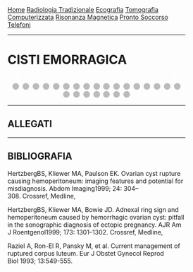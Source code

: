 <head>
<link rel="shortcut icon" type="image/x-icon" href="favicon.ico" />
<title>SL Rad Vademecum | CASEual Wednesday - Cisti emorragic</title>
<style>
  * {
    box-sizing: border-box;
  }
  /* Slideshow container */
  .slideshow-container {
    max-width: 1000px;
    position: relative;
    margin: auto;
  }
  /* Hide the images by default */
  .mySlides {
    display: none;
  }
  /* Next & previous buttons */
  .prev,
  .next {
    cursor: pointer;
    position: absolute;
    top: 50%;
    width: auto;
    margin-top: -22px;
    padding: 16px;
    color: white;
    font-weight: bold;
    font-size: 18px;
    transition: 0.6s ease;
    border-radius: 0 3px 3px 0;
    user-select: none;
  }
  /* Position the "next button" to the right */
  .next {
    right: 0;
    border-radius: 3px 0 0 3px;
  }
  /* On hover, add a black background color with a little bit see-through */
  .prev:hover,
  .next:hover {
    background-color: rgba(0, 0, 0, 0.8);
  }
  /* Caption text */
  .text {
    color: #f2f2f2;
    font-size: 15px;
    padding: 8px 12px;
    position: absolute;
    bottom: 8px;
    width: 100%;
    text-align: center;
  }
  /* Number text (1/3 etc) */
  .numbertext {
    color: #f2f2f2;
    font-size: 12px;
    padding: 8px 12px;
    position: absolute;
    top: 0;
  }
  /* The dots/bullets/indicators */
  .dot {
    cursor: pointer;
    height: 15px;
    width: 15px;
    margin: 0 2px;
    background-color: #bbb;
    border-radius: 50%;
    display: inline-block;
    transition: background-color 0.6s ease;
  }
  .active,
  .dot:hover {
    background-color: #717171;
  }
  }
</style>
</head>

<body>
<div class="topnav">
  <a href="https://sl-rad.github.io/SL-Rad-Vademecum">Home</a>
  <a
    href="https://sl-rad.github.io/SL-Rad-Vademecum/radiologia_tradizionale.html"
    >Radiologia Tradizionale</a
  >
  <a href="https://sl-rad.github.io/SL-Rad-Vademecum/ecografia.html"
    >Ecografia</a
  >
  <a
    href="https://sl-rad.github.io/SL-Rad-Vademecum/tomografia_computerizzata.html"
    >Tomografia Computerizzata</a
  >
  <a href="https://sl-rad.github.io/SL-Rad-Vademecum/risonanza_magnetica.html"
    >Risonanza Magnetica</a
  >
  <a href="https://sl-rad.github.io/SL-Rad-Vademecum/pronto_soccorso.html"
    >Pronto Soccorso</a
  >
  <a href="https://sl-rad.github.io/SL-Rad-Vademecum/contatti.html"
    >Telefoni</a
  >
</div>

<hr>

<h1> CISTI EMORRAGICA </h1>

<!-- Slideshow container -->
<div class="slideshow-container">
  <!-- Full-width images with number and caption text -->
  <div class="mySlides fade">
    <div class="numbertext">1 / 24</div>
    <img src="cisti_emorragica_(1).png" style="width: 100%" />
    <div class="text"></div>
  </div>

  <div class="mySlides fade">
    <div class="numbertext">2 / 24</div>
    <img src="cisti_emorragica_(2).png" style="width: 100%" />
    <div class="text"></div>
  </div>

  <div class="mySlides fade">
    <div class="numbertext">3 / 24</div>
    <img src="cisti_emorragica_(3).png" style="width: 100%" />
    <div class="text"></div>
  </div>

  <div class="mySlides fade">
    <div class="numbertext">4 / 24</div>
    <img src="cisti_emorragica_(4).png" style="width: 100%" />
    <div class="text"></div>
  </div>

  <div class="mySlides fade">
    <div class="numbertext">5 / 24</div>
    <img src="cisti_emorragica_(5).png" style="width: 100%" />
    <div class="text"></div>
  </div>

  <div class="mySlides fade">
    <div class="numbertext">6 / 24</div>
    <img src="cisti_emorragica_(6).png" style="width: 100%" />
    <div class="text"></div>
  </div>

  <div class="mySlides fade">
    <div class="numbertext">7 / 24</div>
    <img src="cisti_emorragica_(7).png" style="width: 100%" />
    <div class="text"></div>
  </div>

  <div class="mySlides fade">
    <div class="numbertext">8 / 24</div>
    <img src="cisti_emorragica_(8).png" style="width: 100%" />
    <div class="text"></div>
  </div>

  <div class="mySlides fade">
    <div class="numbertext">9 / 24</div>
    <img src="cisti_emorragica_(9).png" style="width: 100%" />
    <div class="text"></div>
  </div>

  <div class="mySlides fade">
    <div class="numbertext">10 / 24</div>
    <img src="cisti_emorragica_(10).png" style="width: 100%" />
    <div class="text"></div>
  </div>

  <div class="mySlides fade">
    <div class="numbertext">11 / 24</div>
    <img src="cisti_emorragica_(11).png" style="width: 100%" />
    <div class="text"></div>
  </div>

  <div class="mySlides fade">
    <div class="numbertext">12 / 24</div>
    <img src="cisti_emorragica_(12).png" style="width: 100%" />
    <div class="text"></div>
  </div>

  <div class="mySlides fade">
    <div class="numbertext">13 / 24</div>
    <img src="cisti_emorragica_(13).png" style="width: 100%" />
    <div class="text"></div>
  </div>

  <div class="mySlides fade">
    <div class="numbertext">14 / 24</div>
    <img src="cisti_emorragica_(14).png" style="width: 100%" />
    <div class="text"></div>
  </div>

  <div class="mySlides fade">
    <div class="numbertext">15 / 24</div>
    <img src="cisti_emorragica_(15).png" style="width: 100%" />
    <div class="text"></div>
  </div>

  <div class="mySlides fade">
    <div class="numbertext">16 / 24</div>
    <img src="cisti_emorragica_(16).png" style="width: 100%" />
    <div class="text"></div>
  </div>

  <div class="mySlides fade">
    <div class="numbertext">17 / 24</div>
    <img src="cisti_emorragica_(17).png" style="width: 100%" />
    <div class="text"></div>
  </div>

  <div class="mySlides fade">
    <div class="numbertext">18 / 24</div>
    <img src="cisti_emorragica_(18).png" style="width: 100%" />
    <div class="text"></div>
  </div>

  <div class="mySlides fade">
    <div class="numbertext">19 / 24</div>
    <img src="cisti_emorragica_(19).png" style="width: 100%" />
    <div class="text"></div>
  </div>

  <div class="mySlides fade">
    <div class="numbertext">20 / 24</div>
    <img src="cisti_emorragica_(20).png" style="width: 100%" />
    <div class="text"></div>
  </div>

  <div class="mySlides fade">
    <div class="numbertext">21 / 24</div>
    <img src="cisti_emorragica_(21).png" style="width: 100%" />
    <div class="text"></div>
  </div>

  <div class="mySlides fade">
    <div class="numbertext">22 / 24</div>
    <img src="cisti_emorragica_(22).png" style="width: 100%" />
    <div class="text"></div>
  </div>

  <div class="mySlides fade">
    <div class="numbertext">23 / 24</div>
    <img src="cisti_emorragica_(23).png" style="width: 100%" />
    <div class="text"></div>
  </div>

  <div class="mySlides fade">
    <div class="numbertext">24 / 24</div>
    <img src="cisti_emorragica_(24).png" style="width: 100%" />
    <div class="text"></div>
  </div>
  <!-- Next and previous buttons -->
  <a class="prev" onclick="plusSlides(-1)">&#10094;</a>
  <a class="next" onclick="plusSlides(1)">&#10095;</a>
</div>
<br />

<!-- The dots/circles -->
<div style="text-align: center">
  <span class="dot" onclick="currentSlide(1)"></span>
  <span class="dot" onclick="currentSlide(2)"></span>
  <span class="dot" onclick="currentSlide(3)"></span>
  <span class="dot" onclick="currentSlide(4)"></span>
  <span class="dot" onclick="currentSlide(5)"></span>
  <span class="dot" onclick="currentSlide(6)"></span>
  <span class="dot" onclick="currentSlide(7)"></span>
  <span class="dot" onclick="currentSlide(8)"></span>
  <span class="dot" onclick="currentSlide(9)"></span>
  <span class="dot" onclick="currentSlide(10)"></span>
  <span class="dot" onclick="currentSlide(11)"></span>
  <span class="dot" onclick="currentSlide(12)"></span>
  <span class="dot" onclick="currentSlide(13)"></span>
  <span class="dot" onclick="currentSlide(14)"></span>
  <span class="dot" onclick="currentSlide(15)"></span>
  <span class="dot" onclick="currentSlide(16)"></span>
  <span class="dot" onclick="currentSlide(17)"></span>
  <span class="dot" onclick="currentSlide(18)"></span>
  <span class="dot" onclick="currentSlide(19)"></span>
  <span class="dot" onclick="currentSlide(20)"></span>
  <span class="dot" onclick="currentSlide(21)"></span>
  <span class="dot" onclick="currentSlide(22)"></span>
  <span class="dot" onclick="currentSlide(23)"></span>
  <span class="dot" onclick="currentSlide(24)"></span>
</div>

<hr>
<h2>ALLEGATI</h2>

<hr>
<h2> BIBLIOGRAFIA </h2>
<p>HertzbergBS, Kliewer MA, Paulson EK. Ovarian cyst rupture causing hemoperitoneum: imaging features and potential for misdiagnosis. Abdom Imaging1999; 24: 304–308. Crossref, Medline,
</p>
<p>HertzbergBS, Kliewer MA, Bowie JD. Adnexal ring sign and hemoperitoneum caused by hemorrhagic ovarian cyst: pitfall in the sonographic diagnosis of ectopic pregnancy. AJR Am J Roentgenol1999; 173: 1301–1302. Crossref, Medline,
</p>
<p>Raziel A, Ron-El R, Pansky M, et al. Current management of ruptured corpus luteum. Eur J Obstet Gynecol Reprod Biol 1993; 13:549-555.
</p>

<script>
  var slideIndex = 1;
  showSlides(slideIndex);

  // Next/previous controls
  function plusSlides(n) {
    showSlides((slideIndex += n));
  }

  // Thumbnail image controls
  function currentSlide(n) {
    showSlides((slideIndex = n));
  }

  function showSlides(n) {
    var i;
    var slides = document.getElementsByClassName("mySlides");
    var dots = document.getElementsByClassName("dot");
    if (n > slides.length) {
      slideIndex = 1;
    }
    if (n < 1) {
      slideIndex = slides.length;
    }
    for (i = 0; i < slides.length; i++) {
      slides[i].style.display = "none";
    }
    for (i = 0; i < dots.length; i++) {
      dots[i].className = dots[i].className.replace(" active", "");
    }
    slides[slideIndex - 1].style.display = "block";
    dots[slideIndex - 1].className += " active";
  }
</script>

</body>
